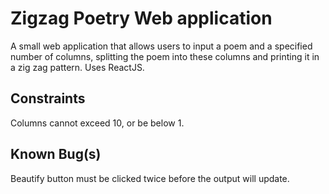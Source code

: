 # Zigzag Poetry Web application
A small web application that allows users to input a poem and
a specified number of columns, splitting the poem into 
these columns and printing it in a zig zag pattern. Uses 
ReactJS.

## Constraints
Columns cannot exceed 10, or be below 1.

## Known Bug(s)
Beautify button must be clicked twice before the output will update.